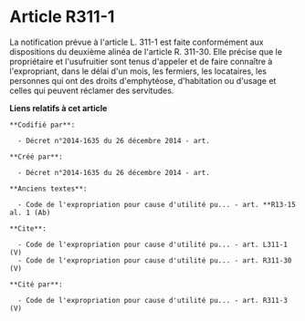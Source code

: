 # Article R311-1

La notification prévue à l'article L. 311-1 est faite conformément aux dispositions du deuxième alinéa de l'article R.
311-30. Elle précise que le propriétaire et l'usufruitier sont tenus d'appeler et de faire connaître à l'expropriant, dans le
délai d'un mois, les fermiers, les locataires, les personnes qui ont des droits d'emphytéose, d'habitation ou d'usage et
celles qui peuvent réclamer des servitudes.

**Liens relatifs à cet article**

	**Codifié par**:

	  - Décret n°2014-1635 du 26 décembre 2014 - art.

	**Créé par**:

	  - Décret n°2014-1635 du 26 décembre 2014 - art.

	**Anciens textes**:

	  - Code de l'expropriation pour cause d'utilité pu... - art. **R13-15 al. 1 (Ab)

	**Cite**:

	  - Code de l'expropriation pour cause d'utilité pu... - art. L311-1 (V)
	  - Code de l'expropriation pour cause d'utilité pu... - art. R311-30 (V)

	**Cité par**:

	  - Code de l'expropriation pour cause d'utilité pu... - art. R311-3 (V)
